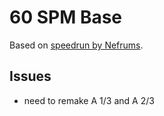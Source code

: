 # 60 SPM Base

Based on [speedrun by Nefrums](https://www.youtube.com/watch?v=ExLrmK1c7tA).

## Issues

- need to remake A 1/3 and A 2/3
